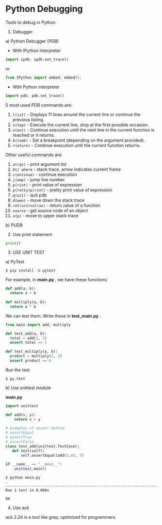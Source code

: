 # Python Debugging
Tools to debug in Python

1. Debugger

a) Python Debugger (PDB)

- With IPython Interpreter 

```python
import ipdb; ipdb.set_trace() 
```
or 
```python
from IPython import embed; embed();
```

- With Python interpreter

```python
import pdb; pdb.set_trace()
```
5 most used PDB commands are:

1. `l(ist)` - Displays 11 lines around the current line or continue the previous listing.
2. `s(tep)` - Execute the current line, stop at the first possible occasion.
3. `n(ext)` - Continue execution until the next line in the current function is reached or it returns.
4. `b(reak)` - Set a breakpoint (depending on the argument provided).
5. `r(eturn)` - Continue execution until the current function returns.

Other useful commands are:
1. `a(rgs)` - print argument list
2. `bt/ where` - stack trace, arrow indicates current frame
3. `c(ontinue)` - continue execution
4. `j(ump)` - jump line number
5. `p(rint)` - print value of expression
6. `p(retty)p(rint)` - pretty print value of expression
7. `q(uit)` - quit pdb
8. `d(own)` - move down the stack trace
9. `ret(urn)val(ue)` - return value of a function
10. `source` - get source code of an object
11. `u(p)` - move to upper stack trace


b) PUDB

2. Use print statement

```python
print()
```

3. USE UNIT TEST

a) PyTest

~~~
$ pip install -U pytest
~~~

For example, in __main.py__ , we have these functions:
```python
def add(a, b):
  return a + b
  
def multiply(a, b):
  return a * b
```

We can test them. Write these in __test_main.py__ .
```python
from main import add, multiply

def test_add(a, b):
  total = add(2, 3)
  assert total == 5
  
def test_multiply(a, b):
  product = multiply(2, 3)
  assert product == 6
```

Run the test
~~~
$ py.test
~~~

b) Use unittest module

__main.py__
```python
import unittest

def add(x, y):
    return x + y
 
# Examples of assert method
# assertEqual
# assertTrue
# assertFalse
class test_add(unittest.TestCase):
   def test(self):
       self.assertEqual(add(3,4), 7)
  
if __name__ == "__main__":
    unittest.main()
```

~~~
$ python main.py
.
----------------------------------------------------------------------
Ran 1 test in 0.000s

OK
~~~


4. Use ack

ack 2.24 is a tool like grep, optimized for programmers.
